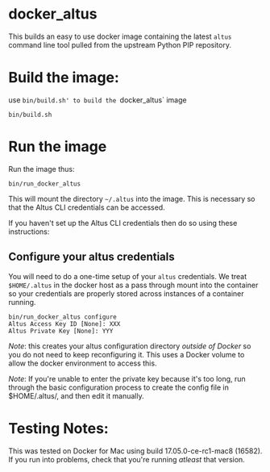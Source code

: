 # docker_altus

This builds an easy to use docker image containing the latest `altus` command line tool pulled from the upstream Python PIP repository.


# Build the image:

use `bin/build.sh' to build the `docker_altus` image

```
bin/build.sh
```

# Run the image
Run the image thus:
```
bin/run_docker_altus
```
This will mount the directory `~/.altus` into the image. This is necessary so that the Altus CLI credentials can be accessed.

If you haven't set up the Altus CLI credentials then do so using these instructions:
## Configure your altus credentials

You will need to do a one-time setup of your `altus` credentials. We treat `$HOME/.altus` in the docker host as a pass through mount into the container so your credentials are properly stored across instances of a container running.

```
bin/run_docker_altus configure
Altus Access Key ID [None]: XXX
Altus Private Key [None]: YYY
```

*Note*: this creates your altus configuration directory *outside of Docker* so
          you do not need to keep reconfiguring it. This uses a Docker volume to
          allow the docker environment to access this.

*Note*: If you're unable to enter the private key because it's too long, run
          through the basic configuration process to create the config file in
          $HOME/.altus/, and then edit it manually.


# Testing Notes:

This was tested on Docker for Mac using build 17.05.0-ce-rc1-mac8 (16582). If you run into problems, check that you're running _atleast_ that version.
